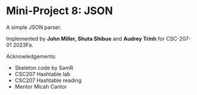 Mini-Project 8: JSON
====================

A simple JSON parser.

Implemented by **John Miller, Shuta Shibue** and **Audrey Trinh** for CSC-207-01 2023Fa.

Acknowledgements:

* Skeleton code by SamR
* CSC207 Hashtable lab
* CSC207 Hashtable reading
* Mentor Micah Cantor
